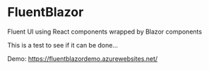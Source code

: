 # FluentBlazor
Fluent UI using React components wrapped by Blazor components

This is a test to see if it can be done...

Demo:
https://fluentblazordemo.azurewebsites.net/
